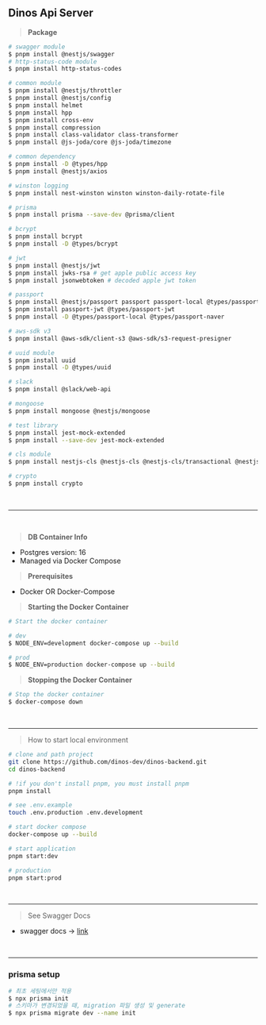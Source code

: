 ## Dinos Api Server

> **Package**

```bash
# swagger module
$ pnpm install @nestjs/swagger
# http-status-code module
$ pnpm install http-status-codes

# common module 
$ pnpm install @nestjs/throttler
$ pnpm install @nestjs/config
$ pnpm install helmet
$ pnpm install hpp
$ pnpm install cross-env
$ pnpm install compression
$ pnpm install class-validator class-transformer
$ pnpm install @js-joda/core @js-joda/timezone

# common dependency
$ pnpm install -D @types/hpp
$ pnpm install @nestjs/axios 

# winston logging 
$ pnpm install nest-winston winston winston-daily-rotate-file 

# prisma 
$ pnpm install prisma --save-dev @prisma/client

# bcrypt
$ pnpm install bcrypt
$ pnpm install -D @types/bcrypt

# jwt 
$ pnpm install @nestjs/jwt
$ pnpm install jwks-rsa # get apple public access key
$ pnpm install jsonwebtoken # decoded apple jwt token

# passport 
$ pnpm install @nestjs/passport passport passport-local @types/passport-local passport-google-oauth20  passport-naver passport-custom
$ pnpm install passport-jwt @types/passport-jwt
$ pnpm install -D @types/passport-local @types/passport-naver

# aws-sdk v3 
$ pnpm install @aws-sdk/client-s3 @aws-sdk/s3-request-presigner

# uuid module
$ pnpm install uuid
$ pnpm install -D @types/uuid

# slack 
$ pnpm install @slack/web-api

# mongoose
$ pnpm install mongoose @nestjs/mongoose

# test library 
$ pnpm install jest-mock-extended
$ pnpm install --save-dev jest-mock-extended 

# cls module 
$ pnpm install nestjs-cls @nestjs-cls @nestjs-cls/transactional @nestjs-cls/transactional-adapter-prisma

# crypto
$ pnpm install crypto
```

</br>

----

</br>

> **DB Container Info**

- Postgres version: 16
- Managed via Docker Compose

> **Prerequisites**

- Docker OR Docker-Compose

> **Starting the Docker Container**

```bash
# Start the docker container

# dev 
$ NODE_ENV=development docker-compose up --build

# prod 
$ NODE_ENV=production docker-compose up --build 

```

> **Stopping the Docker Container**

```bash
# Stop the docker container
$ docker-compose down 
```


</br>

---

> How to start local environment

```bash
# clone and path project 
git clone https://github.com/dinos-dev/dinos-backend.git
cd dinos-backend

# !if you don't install pnpm, you must install pnpm
pnpm install 

# see .env.example 
touch .env.production .env.development 

# start docker compose 
docker-compose up --build

# start application 
pnpm start:dev

# production 
pnpm start:prod

```

</br>

---

> See Swagger Docs 

- swagger docs  -> [link](http://localhost/api-docs)


</br>

---

### prisma setup

```bash
# 최초 세팅에서만 적용
$ npx prisma init
# 스키마가 변경되었을 때, migration 파일 생성 및 generate
$ npx prisma migrate dev --name init
```